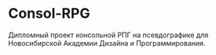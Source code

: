# Consol-RPG
Дипломный проект консольной РПГ на псевдографике для Новосибирской Академии Дизайна и Программирования.
